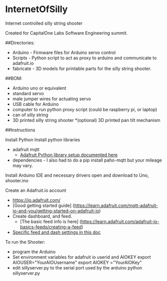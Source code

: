# InternetOfSilly
Internet controlled silly string shooter

Created for CapitalOne Labs Software Engineering summit.

##Directories:
 * Arduino - Firmware files for Arduino servo control
 * Scripts - Python script to act as proxy to arduino and communicate to adafruit.io
 * fabricate - 3D models for printable parts for the silly string shooter.

##BOM:
 * Arduino uno or equivalent
 * standard servo
 * male jumper wires for actuating servo
 * USB cable for Arduino
 * computer to run python proxy script (could be raspberry pi, or laptop)
 * can of silly string
 * 3D printed silly string shooter
 *(optional) 3D printed pan tilt mechanism

##Instructions

Install Python
Install python libraries
  * adafruit mqtt
    * [Adafruit Python library setup documented here](https://github.com/adafruit/io-client-python)
  * dependencies - I also had to do a pip install paho-mqtt but your mileage may vary.

Install Arduino IDE and necessary drivers
open and download to Uno, shooter.ino

Create an Adafruit.io account
  * https://io.adafruit.com/
  * [Good getting started guide] (https://learn.adafruit.com/mqtt-adafruit-io-and-you/getting-started-on-adafruit-io)
  * Create dashboard, and feed.
     * [The basic feed info is here] (https://learn.adafruit.com/adafruit-io-basics-feeds/creating-a-feed)
  * [Specific feed and dash settings in this doc](https://github.com/osbock/InternetOfSilly/blob/master/AdaIOSetup.md)

To run the Shooter:
   * program the Arduino
   * Set environment variables for adafruit io userid and AIOKEY
   export AIOUSER="YourAIOUsername"
   export AIOKEY ="YourAIOKey"
   * edit sillyserver.py to the serial port used by the arduino
   python sillyserver.py
